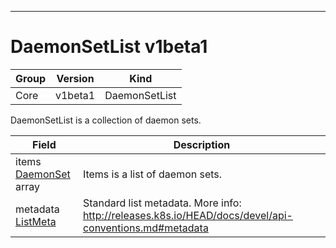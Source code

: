 

-----------
# DaemonSetList v1beta1



Group        | Version     | Kind
------------ | ---------- | -----------
Core | v1beta1 | DaemonSetList







DaemonSetList is a collection of daemon sets.



Field        | Description
------------ | -----------
items <br /> [DaemonSet](#daemonset-v1beta1) array | Items is a list of daemon sets.
metadata <br /> [ListMeta](#listmeta-unversioned) | Standard list metadata. More info: http://releases.k8s.io/HEAD/docs/devel/api-conventions.md#metadata







